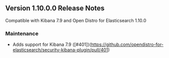 ## Version 1.10.0.0 Release Notes

Compatible with Kibana 7.9 and Open Distro for Elasticsearch 1.10.0

### Maintenance
- Adds support for Kibana 7.9 ([#401])(https://github.com/opendistro-for-elasticsearch/security-kibana-plugin/pull/401)
